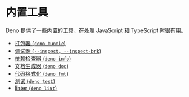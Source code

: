 # 内置工具

Deno 提供了一些内置的工具，在处理 JavaScript 和 TypeScript 时很有用。

<!-- prettier-ignore-start -->
<!-- prettier incorrectly moves the coming soon links to new lines -->

- [打包器 (`deno bundle`)](./tools/bundler.md)
- [调试器 (`--inspect, --inspect-brk`)](./tools/debugger.md)
- [依赖检查器 (`deno info`)](./tools/dependency_inspector.md)
- [文档生成器 (`deno doc`)](./tools/documentation_generator.md)
- [代码格式化 (`deno fmt`)](./tools/formatter.md)
- [测试 (`deno test`)](./testing.md)
- [linter (`deno lint`)](./tools/linter.md)

<!-- prettier-ignore-end -->
